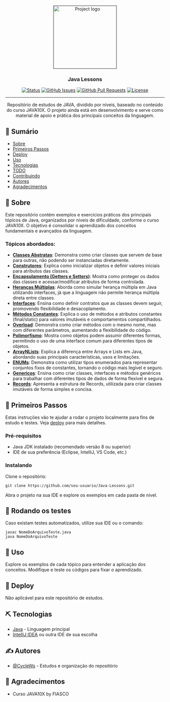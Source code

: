 <p align="center">
  <a href="" rel="noopener">
 <img width=200px height=200px src="https://i.imgur.com/6wj0hh6.jpg" alt="Project logo"></a>
</p>

<h3 align="center">Java Lessons</h3>

<div align="center">

[![Status](https://img.shields.io/badge/status-active-success.svg)]()
[![GitHub Issues](https://img.shields.io/github/issues/kylelobo/The-Documentation-Compendium.svg)](https://github.com/kylelobo/The-Documentation-Compendium/issues)
[![GitHub Pull Requests](https://img.shields.io/github/issues-pr/kylelobo/The-Documentation-Compendium.svg)](https://github.com/kylelobo/The-Documentation-Compendium/pulls)
[![License](https://img.shields.io/badge/license-MIT-blue.svg)](/LICENSE)

</div>

---

<p align="center">
  Repositório de estudos de JAVA, dividido por níveis, baseado no conteúdo do curso JAVA10X. O projeto ainda está em desenvolvimento e serve como material de apoio e prática dos principais conceitos da linguagem.
</p>

## 📝 Sumário

- [Sobre](#about)
- [Primeiros Passos](#getting_started)
- [Deploy](#deployment)
- [Uso](#usage)
- [Tecnologias](#built_using)
- [TODO](../TODO.md)
- [Contribuindo](../CONTRIBUTING.md)
- [Autores](#authors)
- [Agradecimentos](#acknowledgement)

## 🧐 Sobre <a name = "about"></a>

Este repositório contém exemplos e exercícios práticos dos principais tópicos de Java, organizados por níveis de dificuldade, conforme o curso JAVA10X. O objetivo é consolidar o aprendizado dos conceitos fundamentais e avançados da linguagem.

### Tópicos abordados:

- [**Classes Abstratas**](./src/NivelIntermediario/ClassesAbstratas/): Demonstra como criar classes que servem de base para outras, não podendo ser instanciadas diretamente.
- [**Construtores**](./src/NivelIntermediario/Construtores): Explica como inicializar objetos e definir valores iniciais para atributos das classes.
- [**Encapsulamento (Getters e Setters)**](./src/NivelIntermediario/Encapsulamento): Mostra como proteger os dados das classes e acessar/modificar atributos de forma controlada.
- [**Heranças Múltiplas**](./src/NivelIntermediario/HerancasMultiplas): Aborda como simular herança múltipla em Java utilizando interfaces, já que a linguagem não permite herança múltipla direta entre classes.
- [**Interfaces**](./src/NivelIntermediario/Interfaces): Ensina como definir contratos que as classes devem seguir, promovendo flexibilidade e desacoplamento.
- [**Métodos Constantes**](./src/NivelIntermediario/MetodosConstantes): Explica o uso de métodos e atributos constantes (final/static) para valores imutáveis e comportamentos compartilhados.
- [**Overload**](./src/NivelIntermediario/Overload): Demonstra como criar métodos com o mesmo nome, mas com diferentes parâmetros, aumentando a flexibilidade do código.
- [**Polimorfismo**](./src/NivelIntermediario/Polimorfismo): Mostra como objetos podem assumir diferentes formas, permitindo o uso de uma interface comum para diferentes tipos de objetos.
- [**ArrayNLists**](./src/NivelIntermediario/ArrayNLists): Explica a diferença entre Arrays e Lists em Java, abordando suas principais características, usos e limitações.
- [**ENUMs**](./src/NivelIntermediario/ENUMs): Demonstra como utilizar tipos enumerados para representar conjuntos fixos de constantes, tornando o código mais legível e seguro.
- [**Genericos**](./src/NivelIntermediario/Genericos): Ensina como criar classes, interfaces e métodos genéricos para trabalhar com diferentes tipos de dados de forma flexível e segura.
- [**Records**](./src/NivelIntermediario/Records): Apresenta a estrutura de Records, utilizada para criar classes imutáveis de forma simples e concisa.

## 🏁 Primeiros Passos <a name = "getting_started"></a>

Estas instruções vão te ajudar a rodar o projeto localmente para fins de estudo e testes. Veja [deploy](#deployment) para mais detalhes.

### Pré-requisitos

- Java JDK instalado (recomendado versão 8 ou superior)
- IDE de sua preferência (Eclipse, IntelliJ, VS Code, etc.)

### Instalando

Clone o repositório:
```
git clone https://github.com/seu-usuario/Java-Lessons.git
```

Abra o projeto na sua IDE e explore os exemplos em cada pasta de nível.

## 🔧 Rodando os testes <a name = "tests"></a>

Caso existam testes automatizados, utilize sua IDE ou o comando:
```
javac NomeDoArquivoTeste.java
java NomeDoArquivoTeste
```

## 🎈 Uso <a name="usage"></a>

Explore os exemplos de cada tópico para entender a aplicação dos conceitos. Modifique e teste os códigos para fixar o aprendizado.

## 🚀 Deploy <a name = "deployment"></a>

Não aplicável para este repositório de estudos.

## ⛏️ Tecnologias <a name = "built_using"></a>

- [Java](https://www.java.com/) - Linguagem principal
- [IntelliJ IDEA](https://www.jetbrains.com/pt-br/idea) ou outra IDE de sua escolha

## ✍️ Autores <a name = "authors"></a>

- [@CycleWs](https://github.com/CycleWs) - Estudos e organização do repositório

## 🎉 Agradecimentos <a name = "acknowledgement"></a>

- Curso JAVA10X by FIASCO